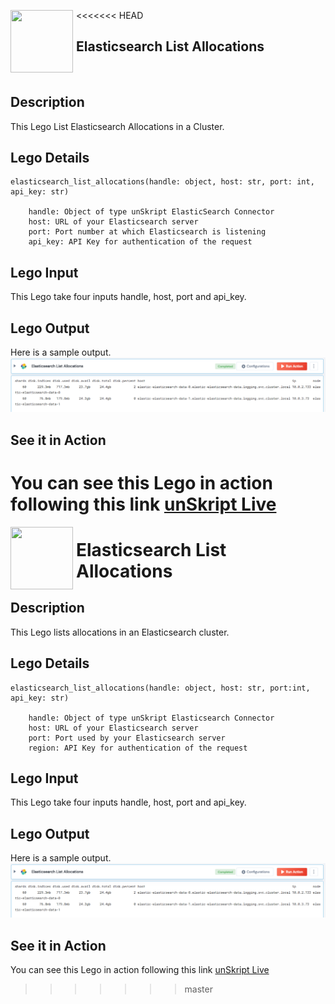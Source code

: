 <<<<<<< HEAD
[<img align="left" src="https://unskript.com/assets/favicon.png" width="100" height="100" style="padding-right: 5px">](https://unskript.com/assets/favicon.png) 
<h2>Elasticsearch List Allocations</h2>

<br>

## Description
This Lego List Elasticsearch Allocations in a Cluster.


## Lego Details

    elasticsearch_list_allocations(handle: object, host: str, port: int, api_key: str)

        handle: Object of type unSkript ElasticSearch Connector
        host: URL of your Elasticsearch server
        port: Port number at which Elasticsearch is listening
        api_key: API Key for authentication of the request

## Lego Input
This Lego take four inputs handle, host, port and api_key.

## Lego Output
Here is a sample output.
<img src="./1.png">

## See it in Action

You can see this Lego in action following this link [unSkript Live](https://us.app.unskript.io)
=======
[<img align="left" src="https://unskript.com/assets/favicon.png" width="100" height="100" style="padding-right: 5px">](https://unskript.com/assets/favicon.png) 
<h1>Elasticsearch List Allocations</h1>

## Description
This Lego lists allocations in an Elasticsearch cluster.


## Lego Details

    elasticsearch_list_allocations(handle: object, host: str, port:int, api_key: str)

        handle: Object of type unSkript Elasticsearch Connector
        host: URL of your Elasticsearch server
        port: Port used by your Elasticsearch server
        region: API Key for authentication of the request

## Lego Input
This Lego take four inputs handle, host, port and api_key. 

## Lego Output
Here is a sample output.
<img src="./1.png">


## See it in Action
You can see this Lego in action following this link [unSkript Live](https://us.app.unskript.io)
>>>>>>> master
